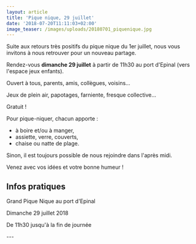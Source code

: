 ```yaml
---
layout: article
title: 'Pique nique, 29 juillet'
date: '2018-07-20T11:11:03+02:00'
image_teaser: /images/uploads/20180701_piquenique.jpg
---
```

Suite aux retours très positifs du pique nique du 1er juillet, 
nous vous invitons à nous retrouver pour un nouveau partage.

Rendez-vous **dimanche 29 juillet** à partir de 11h30 au port d'Epinal (vers l'espace jeux enfants).

Ouvert à tous, parents, amis, collègues, voisins...

Jeux de plein air, papotages, farniente, fresque collective...

Gratuit !

Pour pique-niquer, chacun apporte : 

* à boire et/ou à manger, 
* assiette, verre, couverts, 
* chaise ou natte de plage.


Sinon, il est toujours possible de nous rejoindre dans l'après midi.

Venez avec vos idées et votre bonne humeur !


## **Infos pratiques**

Grand Pique Nique au port d'Epinal

Dimanche 29 juillet 2018

De 11h30 jusqu'à la fin de journée

\---
